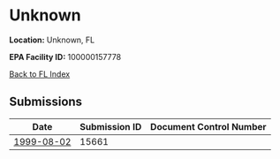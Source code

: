 # Unknown

**Location:** Unknown, FL

**EPA Facility ID:** 100000157778

[Back to FL Index](../../index.md)

## Submissions

| Date | Submission ID | Document Control Number |
|------|--------------|-------------------------|
| [1999-08-02](submissions/15661.md) | 15661 |  |
